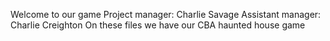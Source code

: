 Welcome to our game
Project manager: Charlie Savage
Assistant manager: Charlie Creighton
On these files we have our CBA haunted house game
